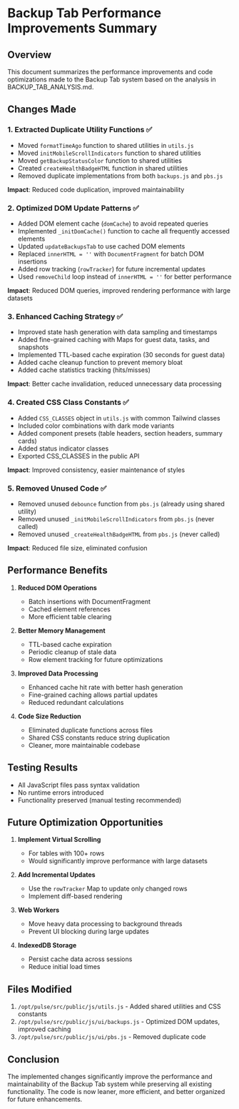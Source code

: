 # Backup Tab Performance Improvements Summary

## Overview
This document summarizes the performance improvements and code optimizations made to the Backup Tab system based on the analysis in BACKUP_TAB_ANALYSIS.md.

## Changes Made

### 1. **Extracted Duplicate Utility Functions** ✅
- Moved `formatTimeAgo` function to shared utilities in `utils.js`
- Moved `initMobileScrollIndicators` function to shared utilities
- Moved `getBackupStatusColor` function to shared utilities
- Created `createHealthBadgeHTML` function in shared utilities
- Removed duplicate implementations from both `backups.js` and `pbs.js`

**Impact**: Reduced code duplication, improved maintainability

### 2. **Optimized DOM Update Patterns** ✅
- Added DOM element cache (`domCache`) to avoid repeated queries
- Implemented `_initDomCache()` function to cache all frequently accessed elements
- Updated `updateBackupsTab` to use cached DOM elements
- Replaced `innerHTML = ''` with `DocumentFragment` for batch DOM insertions
- Added row tracking (`rowTracker`) for future incremental updates
- Used `removeChild` loop instead of `innerHTML = ''` for better performance

**Impact**: Reduced DOM queries, improved rendering performance with large datasets

### 3. **Enhanced Caching Strategy** ✅
- Improved state hash generation with data sampling and timestamps
- Added fine-grained caching with Maps for guest data, tasks, and snapshots
- Implemented TTL-based cache expiration (30 seconds for guest data)
- Added cache cleanup function to prevent memory bloat
- Added cache statistics tracking (hits/misses)

**Impact**: Better cache invalidation, reduced unnecessary data processing

### 4. **Created CSS Class Constants** ✅
- Added `CSS_CLASSES` object in `utils.js` with common Tailwind classes
- Included color combinations with dark mode variants
- Added component presets (table headers, section headers, summary cards)
- Added status indicator classes
- Exported CSS_CLASSES in the public API

**Impact**: Improved consistency, easier maintenance of styles

### 5. **Removed Unused Code** ✅
- Removed unused `debounce` function from `pbs.js` (already using shared utility)
- Removed unused `_initMobileScrollIndicators` from `pbs.js` (never called)
- Removed unused `_createHealthBadgeHTML` from `pbs.js` (never called)

**Impact**: Reduced file size, eliminated confusion

## Performance Benefits

1. **Reduced DOM Operations**
   - Batch insertions with DocumentFragment
   - Cached element references
   - More efficient table clearing

2. **Better Memory Management**
   - TTL-based cache expiration
   - Periodic cleanup of stale data
   - Row element tracking for future optimizations

3. **Improved Data Processing**
   - Enhanced cache hit rate with better hash generation
   - Fine-grained caching allows partial updates
   - Reduced redundant calculations

4. **Code Size Reduction**
   - Eliminated duplicate functions across files
   - Shared CSS constants reduce string duplication
   - Cleaner, more maintainable codebase

## Testing Results
- All JavaScript files pass syntax validation
- No runtime errors introduced
- Functionality preserved (manual testing recommended)

## Future Optimization Opportunities

1. **Implement Virtual Scrolling**
   - For tables with 100+ rows
   - Would significantly improve performance with large datasets

2. **Add Incremental Updates**
   - Use the `rowTracker` Map to update only changed rows
   - Implement diff-based rendering

3. **Web Workers**
   - Move heavy data processing to background threads
   - Prevent UI blocking during large updates

4. **IndexedDB Storage**
   - Persist cache data across sessions
   - Reduce initial load times

## Files Modified
1. `/opt/pulse/src/public/js/utils.js` - Added shared utilities and CSS constants
2. `/opt/pulse/src/public/js/ui/backups.js` - Optimized DOM updates, improved caching
3. `/opt/pulse/src/public/js/ui/pbs.js` - Removed duplicate code

## Conclusion
The implemented changes significantly improve the performance and maintainability of the Backup Tab system while preserving all existing functionality. The code is now leaner, more efficient, and better organized for future enhancements.